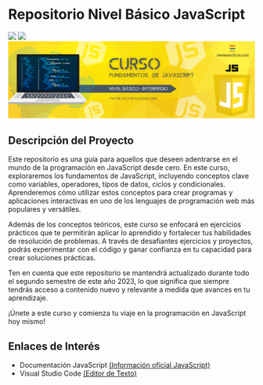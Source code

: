 # Repositorio Nivel Básico JavaScript
<p align="left">
   <img src="https://img.shields.io/badge/Status-En%20Desarrollo-green?style=plastic">
   <img src="https://img.shields.io/badge/JavaScript-F7DF1E?logo=JavaScript&logoColor=000&style=plastic">


<img src="./assets/img/cursoJS.png"/>

## Descripción del Proyecto

Este repositorio es una guía para aquellos que deseen adentrarse en el mundo de la programación en JavaScript desde cero. En este curso, exploraremos los fundamentos de JavaScript, incluyendo conceptos clave como variables, operadores, tipos de datos, ciclos y condicionales. Aprenderemos cómo utilizar estos conceptos para crear programas y aplicaciones interactivas en uno de los lenguajes de programación web más populares y versátiles.

Además de los conceptos teóricos, este curso se enfocará en ejercicios prácticos que te permitirán aplicar lo aprendido y fortalecer tus habilidades de resolución de problemas. A través de desafiantes ejercicios y proyectos, podrás experimentar con el código y ganar confianza en tu capacidad para crear soluciones prácticas.

Ten en cuenta que este repositorio se mantendrá actualizado durante todo el segundo semestre de este año 2023, lo que significa que siempre tendrás acceso a contenido nuevo y relevante a medida que avances en tu aprendizaje.

¡Únete a este curso y comienza tu viaje en la programación en JavaScript hoy mismo!

## Enlaces de Interés

- Documentación JavaScript [(Información oficial JavaScript)][js]
- Visual Studio Code [(Editor de Texto)][vscode]

[js]: https://developer.mozilla.org/es/docs/Web/JavaScript
[vscode]: https://code.visualstudio.com/download

